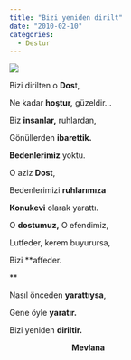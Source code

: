 ```yaml
---
title: "Bizi yeniden dirilt"
date: "2010-02-10"
categories: 
  - Destur
---
```


![](../uploads/image/mevlana(1).jpg)

Bizi dirilten o **Dos**t,

Ne kadar **hoştur,** güzeldir...

Biz **insanlar,** ruhlardan,

Gönüllerden **ibarettik.**

**Bedenlerimiz** yoktu.

  
O aziz **Dost**,

Bedenlerimizi **ruhlarımıza**

**Konukevi** olarak yarattı.

O **dostumuz,** O efendimiz,

Lutfeder, kerem buyurursa,

Bizi **affeder.  
  
**

Nasıl önceden **yarattıysa**,

Gene öyle **yaratır.**

Bizi yeniden **diriltir.**

                            **Mevlana**
